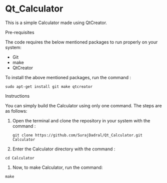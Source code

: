 # Qt_Calculator

This is a simple Calculator made using QtCreator.

Pre-requisites

The code requires the below mentioned packages to run properly on your system:
* Git
* make
* QtCreator

To install the above mentioned packages, run the command :

````sudo apt-get install git make qtcreator````

Instructions

You can simply build the Calculator using only one command. The steps are as follows:

1. Open the terminal and clone the repository in your system with the command :

    ````git clone https://github.com/SurajDadral/Qt_Calculator.git Calculator````

1. Enter the Calculator directory with the command :

  ````cd Calculator````

1. Now, to make Calculator, run the command:

  ````make````
